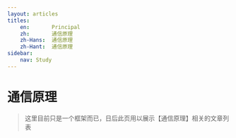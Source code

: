 ```yaml
---
layout: articles
titles:
    en:       Principal
    zh:       通信原理
    zh-Hans:  通信原理
    zh-Hant:  通信原理
sidebar:
    nav: Study
---
```


# 通信原理
>这里目前只是一个框架而已，日后此页用以展示【通信原理】相关的文章列表


